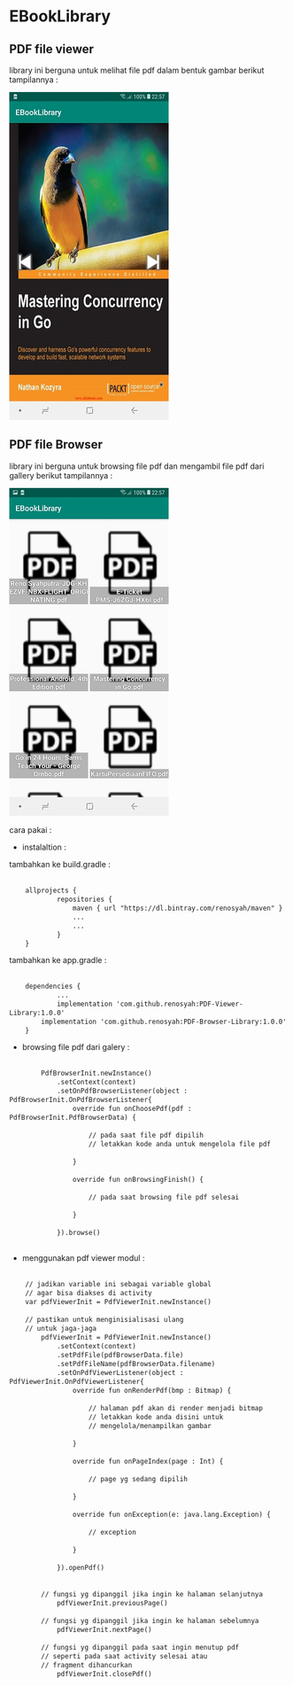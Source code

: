 # EBookLibrary


## PDF file viewer
library ini berguna untuk melihat file pdf dalam bentuk gambar
berikut tampilannya :


![GitHub Logo](/image/pdf_viewer.jpg)




## PDF file Browser
library ini berguna untuk browsing file pdf dan mengambil file pdf dari gallery
berikut tampilannya : 


![GitHub Logo](/image/pdf_browser.jpg)





cara pakai : 

* instalaltion : 

tambahkan ke build.gradle :
```

	allprojects {
    		repositories {
        		maven { url "https://dl.bintray.com/renosyah/maven" }
        		...
       			...
    		}
	}

```


tambahkan ke app.gradle :
```

	dependencies {
    		...	
    		implementation 'com.github.renosyah:PDF-Viewer-Library:1.0.0'
		implementation 'com.github.renosyah:PDF-Browser-Library:1.0.0'
	}

```

* browsing file pdf dari galery : 

```

        PdfBrowserInit.newInstance()
            .setContext(context)
            .setOnPdfBrowserListener(object : PdfBrowserInit.OnPdfBrowserListener{
                override fun onChoosePdf(pdf : PdfBrowserInit.PdfBrowserData) {
                    
                    // pada saat file pdf dipilih
                    // letakkan kode anda untuk mengelola file pdf
                    
                }

                override fun onBrowsingFinish() {
                    
                    // pada saat browsing file pdf selesai
                    
                }

            }).browse()


```


* menggunakan pdf viewer modul : 

```

	// jadikan variable ini sebagai variable global
	// agar bisa diakses di activity
	var pdfViewerInit = PdfViewerInit.newInstance()
        
	// pastikan untuk menginisialisasi ulang
	// untuk jaga-jaga
        pdfViewerInit = PdfViewerInit.newInstance()
            .setContext(context)
            .setPdfFile(pdfBrowserData.file)
            .setPdfFileName(pdfBrowserData.filename)
            .setOnPdfViewerListener(object : PdfViewerInit.OnPdfViewerListener{
                override fun onRenderPdf(bmp : Bitmap) {
                    
                    // halaman pdf akan di render menjadi bitmap
                    // letakkan kode anda disini untuk
                    // mengelola/menampilkan gambar
                    
                }

                override fun onPageIndex(page : Int) {
                    
                    // page yg sedang dipilih
                    
                }

                override fun onException(e: java.lang.Exception) {
                    
                    // exception
                    
                }

            }).openPdf()


	    // fungsi yg dipanggil jika ingin ke halaman selanjutnya	
            pdfViewerInit.previousPage()

	    // fungsi yg dipanggil jika ingin ke halaman sebelumnya
            pdfViewerInit.nextPage()

	    // fungsi yg dipanggil pada saat ingin menutup pdf
	    // seperti pada saat activity selesai atau
	    // fragment dihancurkan
            pdfViewerInit.closePdf()


```










